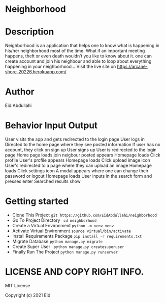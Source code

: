 # Neighborhood

# Description
Neighborhood is an application that helps one to know what is happening in his/her neighborhood most of the time. What if an important meeting happens, theft or even death wouldn’t you like to know about it. one can create account and join his neighbour 
and able to loop about everything happening in your neighborhood... Visit the live site on https://arcane-shore-20226.herokuapp.com/

# Author
Eid Abdullahi

# Behavior Input Output
User visits the app and gets redirected to the login page User logs in Directed to the home page where they see posted information If user has no account, they click on sign up User signs up User is redirected to the login page Home page loads join neigbour posted appears Homepage loads Click profile User's profile appears Homepage loads Click upload image icon User's redirected to a page where they can upload an image Homepage loads Click settings icon A modal appears where one can change their password or logout Homepage loads User inputs in the search form and presses enter Searched results show

# Getting started
* Clone This Project ```git https://github.com/EidAbdullahi/neighborhood```
* Go To Project Directory ``` cd neighborhood```
* Create a Virtual Environment ```python -m venv venv```
* Activate Virtual Environment ```source virtual/bin/activate```
* Install Requirements Package ```pip install -r requirements.txt```
* Migrate Database ```python manage.py migrate```
* Create Super User   ``` python manage.py createsuperuser```
* Finally Run The Project ```python manage.py runserver```
# LICENSE AND COPY RIGHT INFO.
MIT License

Copyright (c) 2021 Eid
